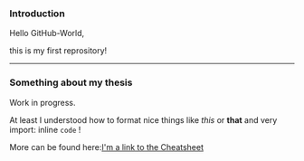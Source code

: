 ### Introduction

Hello GitHub-World,

this is my first reprository! 

-------------

### Something about my thesis

Work in progress.

At least I understood how to format nice things like *this* or **that** and very import: inline `code` !

More can be found here:[I'm a link to the Cheatsheet](https://github.com/adam-p/markdown-here/wiki/Markdown-Cheatsheet)

